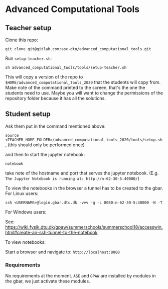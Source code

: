 # Advanced Computational Tools

## Teacher setup

Clone this repo:

`git clone git@gitlab.com:asc-dtu/advanced_computational_tools.git`

Run `setup-teacher.sh`:

`sh advanced_computational_tools/tools/setup-teacher.sh`

This will copy a version of the repo to `$HOME/advanced_computational_tools_2020` that the students will copy from. Make note of the command printed to the screen, that's the one the students need to use. Maybe you will want to change the permissions of the repository folder because it has all the solutions.

## Student setup

Ask them put in the command mentioned above:

`source <TEACHER_HOME_FOLDER>/advanced_computational_tools_2020/tools/setup.sh`, (this should only be performed once)

and then to start the jupyter notebook:

`notebook`

take note of the hostname and port that serves the jupyter notebook. (E.g. `The Jupyter Notebook is running at: http://n-62-30-5:40000/`)

To view the notebooks in the browser a tunnel has to be created to the gbar.
For Linux users:

`ssh <USERNAME>@login.gbar.dtu.dk -vvv -g -L 8080:n-62-30-5:40000 -N -T`

For Windows users:

See: https://wiki.fysik.dtu.dk/gpaw/summerschools/summerschool18/accesswin.html#create-an-ssh-tunnel-to-the-notebook

To view notebooks:

Start a browser and navigate to: `http://localhost:8080`

### Requirements

No requirements at the moment. `ASE` and `GPAW` are installed by modules in the gbar, we just activate these modules.

